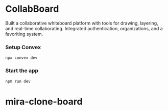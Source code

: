 # CollabBoard
Built a collaborative whiteboard platform with tools for drawing, layering, and real-time collaborating. Integrated  authentication, organizations, and a favoriting system. 

### Setup Convex

```shell
npx convex dev

```

### Start the app

```shell
npm run dev
```
# mira-clone-board
